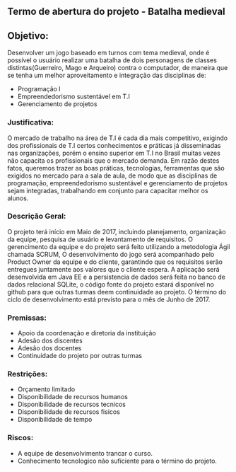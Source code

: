 ##  Termo de abertura do projeto - Batalha medieval

## Objetivo:

 Desenvolver um jogo baseado em turnos com tema medieval, onde é possível o usuário realizar uma batalha de dois personagens de classes distintas(Guerreiro, Mago e Arqueiro) contra o computador, de maneira que se tenha um melhor aproveitamento  e integração das disciplinas de:
 - Programação I
 - Empreendedorismo sustentável em T.I
 - Gerenciamento de projetos


### Justificativa:

O mercado de trabalho na área de T.I é cada dia mais competitivo, exigindo dos profissionais de T.I certos conhecimentos e práticas já disseminadas nas organizações, porém o ensino superior em T.I no Brasil muitas vezes não capacita os profissionais que o mercado demanda. Em razão destes fatos, queremos trazer as boas práticas, tecnologias, ferramentas que são exigidos no mercado para a sala de aula, de modo que as disciplinas de programação, empreendedorismo sustentável e gerenciamento de projetos sejam integradas, trabalhando em conjunto para capacitar melhor os alunos.

### Descrição Geral:
 O projeto terá início em Maio  de 2017, incluindo planejamento, organização da equipe, pesquisa de usuário e levantamento de requisitos. O gerencimento da equipe e do projeto será feito utilizando a metodologia Ágil chamada SCRUM, O desenvolvimento do jogo será acompanhado pelo Product Owner da equipe e do cliente, garantindo que os requisitos serão entregues juntamente aos valores que o cliente espera. A aplicação será desenvolvida  em Java EE e a persistencia de dados será feita no banco de dados relacional SQLite, o código fonte do projeto estará disponível no github para que outras turmas deem continuidade ao projeto.
	O término do ciclo de desenvolvimento está previsto para o mês de Junho de 2017.

### Premissas:
- Apoio da coordenação e diretoria da instituição
- Adesão dos discentes
- Adesão dos docentes
- Continuidade do projeto por outras turmas

### Restrições:
- Orçamento limitado
- Disponibilidade de recursos humanos
- Disponibilidade de recursos tecnicos
- Disponibilidade de recursos fisicos
- Disponibilidade de tempo

### Riscos:
- A equipe de desenvolvimento trancar o curso.
- Conhecimento tecnologico não suficiente para o término do projeto.
